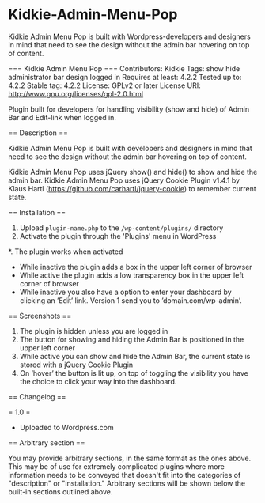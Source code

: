 # Kidkie-Admin-Menu-Pop

Kidkie Admin Menu Pop is built with Wordpress-developers and designers in mind that need to see the design without the admin bar hovering on top of content.

=== Kidkie Admin Menu Pop ===
Contributors: Kidkie
Tags: show hide administrator bar design logged in
Requires at least: 4.2.2
Tested up to: 4.2.2
Stable tag: 4.2.2
License: GPLv2 or later
License URI: http://www.gnu.org/licenses/gpl-2.0.html

Plugin built for developers for handling visibility (show and hide) of Admin Bar and Edit-link when logged in.

== Description ==

Kidkie Admin Menu Pop is built with developers and designers in mind that need to see the design without the admin bar hovering on top of content.

Kidkie Admin Menu Pop uses jQuery show() and hide() to show and hide the admin bar.
Kidkie Admin Menu Pop uses jQuery Cookie Plugin v1.4.1 by Klaus Hartl (https://github.com/carhartl/jquery-cookie) to remember current state.

== Installation ==

1. Upload `plugin-name.php` to the `/wp-content/plugins/` directory
1. Activate the plugin through the 'Plugins' menu in WordPress

*. The plugin works when activated

* While inactive the plugin adds a box in the upper left corner of browser
* While active the plugin adds a low transparency box in the upper left corner of browser
* While inactive you also have a option to enter your dashboard by clicking an ’Edit’ link. Version 1 send you to ’domain.com/wp-admin’.

== Screenshots ==

1. The plugin is hidden unless you are logged in
2. The button for showing and hiding the Admin Bar is positioned in the upper left corner
3. While active you can show and hide the Admin Bar, the current state is stored with a jQuery Cookie Plugin
4. On ’hover’ the button is lit up, on top of toggling the visibility you have the choice to click your way into the dashboard.

== Changelog ==

= 1.0 =
* Uploaded to Wordpress.com

== Arbitrary section ==

You may provide arbitrary sections, in the same format as the ones above.  This may be of use for extremely complicated
plugins where more information needs to be conveyed that doesn't fit into the categories of "description" or
"installation."  Arbitrary sections will be shown below the built-in sections outlined above.


